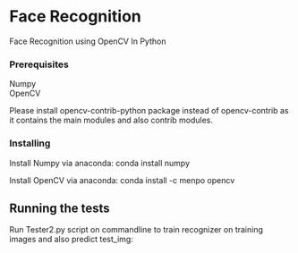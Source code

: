 # Face Recognition

Face Recognition using OpenCV In Python

### Prerequisites

Numpy</br>
OpenCV

Please install opencv-contrib-python package instead of opencv-contrib as it contains the main modules and also contrib modules.

### Installing

Install Numpy via anaconda:
conda install numpy

Install OpenCV via anaconda:
conda install -c menpo opencv


## Running the tests

Run Tester2.py script on commandline to train recognizer on training images and also predict test_img:<br>

